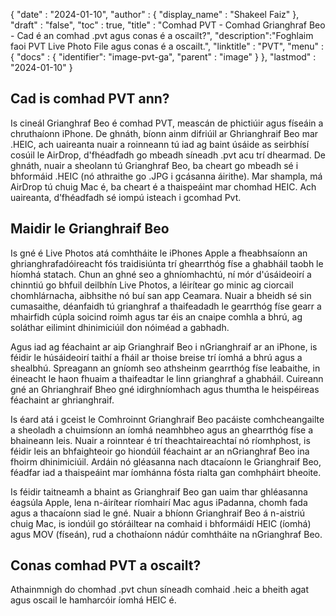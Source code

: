 {
  "date" : "2024-01-10",
  "author" : {
    "display_name" : "Shakeel Faiz"
},
  "draft" : "false",
  "toc" : true,
  "title" : "Comhad PVT - Comhad Grianghraf Beo - Cad é an comhad .pvt agus conas é a oscailt?",
  "description":"Foghlaim faoi PVT Live Photo File agus conas é a oscailt.",
  "linktitle" : "PVT",
  "menu" : {
    "docs" : {
      "identifier": "image-pvt-ga",
      "parent" : "image"
}
},
  "lastmod" : "2024-01-10"
}

## Cad is comhad PVT ann?

Is cineál Grianghraf Beo é comhad PVT, meascán de phictiúir agus físeáin a chruthaíonn iPhone. De ghnáth, bíonn ainm difriúil ar Ghrianghraif Beo mar .HEIC, ach uaireanta nuair a roinneann tú iad ag baint úsáide as seirbhísí cosúil le AirDrop, d'fhéadfadh go mbeadh síneadh .pvt acu trí dhearmad. De ghnáth, nuair a sheolann tú Grianghraf Beo, ba cheart go mbeadh sé i bhformáid .HEIC (nó athraithe go .JPG i gcásanna áirithe). Mar shampla, má AirDrop tú chuig Mac é, ba cheart é a thaispeáint mar chomhad HEIC. Ach uaireanta, d’fhéadfadh sé iompú isteach i gcomhad Pvt.

## Maidir le Grianghraif Beo

Is gné é Live Photos atá comhtháite le iPhones Apple a fheabhsaíonn an ghrianghrafadóireacht fós traidisiúnta trí ghearrthóg físe a ghabháil taobh le híomhá statach. Chun an ghné seo a ghníomhachtú, ní mór d'úsáideoirí a chinntiú go bhfuil deilbhín Live Photos, a léirítear go minic ag ciorcail chomhlárnacha, aibhsithe nó buí san app Ceamara. Nuair a bheidh sé sin cumasaithe, déanfaidh tú grianghraf a thaifeadadh le gearrthóg físe gearr a mhairfidh cúpla soicind roimh agus tar éis an cnaipe comhla a bhrú, ag soláthar eilimint dhinimiciúil don nóiméad a gabhadh.

Agus iad ag féachaint ar aip Grianghraif Beo i nGrianghraif ar an iPhone, is féidir le húsáideoirí taithí a fháil ar thoise breise trí íomhá a bhrú agus a shealbhú. Spreagann an gníomh seo athsheinm gearrthóg físe leabaithe, in éineacht le haon fhuaim a thaifeadtar le linn grianghraf a ghabháil. Cuireann gné an Ghrianghraif Bheo gné idirghníomhach agus thumtha le heispéireas féachaint ar ghrianghraif.

Is éard atá i gceist le Comhroinnt Grianghraif Beo pacáiste comhcheangailte a sheoladh a chuimsíonn an íomhá neamhbheo agus an ghearrthóg físe a bhaineann leis. Nuair a roinntear é trí theachtaireachtaí nó ríomhphost, is féidir leis an bhfaighteoir go hiondúil féachaint ar an nGrianghraf Beo ina fhoirm dhinimiciúil. Ardáin nó gléasanna nach dtacaíonn le Grianghraif Beo, féadfar iad a thaispeáint mar íomhánna fósta rialta gan comhpháirt bheoite.

Is féidir taitneamh a bhaint as Grianghraif Beo gan uaim thar ghléasanna éagsúla Apple, lena n-áirítear ríomhairí Mac agus iPadanna, chomh fada agus a thacaíonn siad le gné. Nuair a bhíonn Grianghraif Beo á n-aistriú chuig Mac, is iondúil go stóráiltear na comhaid i bhformáidí HEIC (íomhá) agus MOV (físeán), rud a chothaíonn nádúr comhtháite na nGrianghraf Beo.

## Conas comhad PVT a oscailt?

Athainmnigh do chomhad .pvt chun síneadh comhaid .heic a bheith agat agus oscail le hamharcóir íomhá HEIC é.

